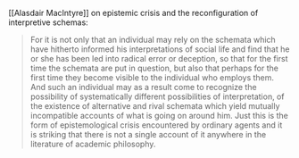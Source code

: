 [[Alasdair MacIntyre]] on epistemic crisis and the reconfiguration of interpretive schemas:

> For it is not only that an individual may rely on the schemata which have hitherto informed his interpretations of social life and find that he or she has been led into radical error or deception, so that for the first time the schemata are put in question, but also that perhaps for the first time they become visible to the individual who employs them. And such an individual may as a result come to recognize the possibility of systematically different possibilities of interpretation, of the existence of alternative and rival schemata which yield mutually incompatible accounts of what is going on around him. Just this is the form of epistemological crisis encountered by ordinary agents and it is striking that there is not a single account of it anywhere in the literature of academic philosophy.